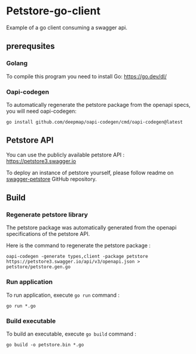 # Petstore-go-client

Example of a go client consuming a swagger api.

## prerequsites

### Golang

To compile this program you need to install Go: https://go.dev/dl/

### Oapi-codegen

To automatically regenerate the petstore package from the openapi specs, you will need oapi-codegen:

```shell
go install github.com/deepmap/oapi-codegen/cmd/oapi-codegen@latest
```

## Petstore API

You can use the publicly available petstore API : https://petstore3.swagger.io

To deploy an instance of petstore yourself, please follow readme on [swagger-petstore](https://github.com/swagger-api/swagger-petstore) GitHub repository.

## Build

### Regenerate petstore library

The petstore package was automatically generated from the openapi specifications of the petstore API.

Here is the command to regenerate the petstore package :

```shell
oapi-codegen -generate types,client -package petstore https://petstore3.swagger.io/api/v3/openapi.json > petstore/petstore.gen.go
```

### Run application

To run application, execute `go run` command :

```shell
go run *.go
```

### Build executable

To build an executable, execute `go build` command :

```shell
go build -o petstore.bin *.go
```
